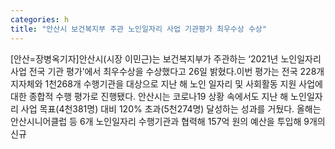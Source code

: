 ```yaml
---
categories: h
title: "안산시 보건복지부 주관 노인일자리 사업 기관평가 최우수상 수상"
---
```

[안산=장병옥기자]안산시(시장 이민근)는 보건복지부가 주관하는 ‘2021년 노인일자리 사업 전국 기관 평가’에서 최우수상을 수상했다고 26일 밝혔다.이번 평가는 전국 228개 지자체와 1천268개 수행기관을 대상으로 지난 해 노인 일자리 및 사회활동 지원 사업에 대한 종합적 수행 평가로 진행됐다. 안산시는 코로나19 상황 속에서도 지난 해 노인일자리 사업 목표(4천381명) 대비 120% 초과(5천274명) 달성하는 성과를 거뒀다. 올해는 안산시니어클럽 등 6개 노인일자리 수행기관과 협력해 157억 원의 예산을 투입해 9개의 신규
